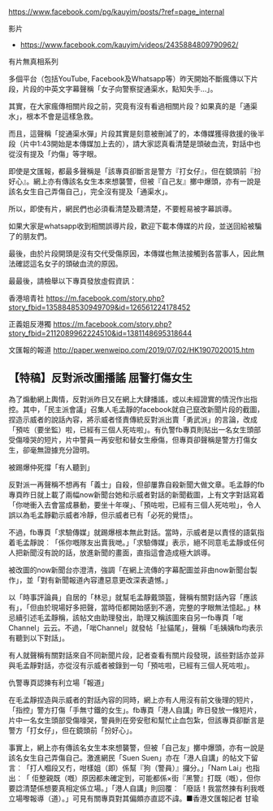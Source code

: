 https://www.facebook.com/pg/kauyim/posts/?ref=page_internal

影片

- https://www.facebook.com/kauyim/videos/2435884809790962/

有片無真相系列

多個平台（包括YouTube, Facebook及Whatsapp等）昨天開始不斷瘋傳以下片段，片段的中英文字幕聲稱「女子向警察掟通渠水，點知失手...」。

其實，在大家瘋傳相關片段之前，究竟有沒有看過相關片段？如果真的是「通渠水」，根本不會是這樣急救。

而且，這聲稱「掟通渠水彈」片段其實是刻意被刪減了的，本傳媒獲得救援的後半段（片中1:43開始是本傳媒加上去的），請大家認真看清楚是頭破血流，對話中也從沒有提及「灼傷」等字眼。

即使是文匯報，都最多聲稱是「該專頁卻斷言是警方『打女仔』，但在鏡頭前『扮好心』。網上亦有傳該名女生本來想襲警，但被『自己友』擲中爆頭，亦有一說是該名女生自己弄傷自己」，完全沒有提及「通渠水」。

所以，即使有片，網民們也必須看清楚及聽清楚，不要輕易被字幕誤導。

如果大家是whatsapp收到相關誤導片段，歡迎下載本傳媒的片段，並送回給被騙了的朋友們。

最後，由於片段開頭是沒有交代受傷原因，本傳媒也無法接觸到各當事人，因此無法確認這名女子的頭破血流的原因。

最最後，請檢舉以下專頁發放虛假資訊：

香港培青社
https://m.facebook.com/story.php?story_fbid=1358848530949709&id=126561224178452

正義姐反港獨
https://m.facebook.com/story.php?story_fbid=2112089962224510&id=1381148695318644

文匯報的報道
http://paper.wenweipo.com/2019/07/02/HK1907020015.htm


## 【特稿】反對派改圖播謠 屈警打傷女生

為了煽動網上輿情，反對派昨日又在網上大肆播謠，或以未經證實的情況作出指控。其中，「民主派會議」召集人毛孟靜的facebook就自己竄改新聞片段的截圖，捏造示威者的說話內容，將示威者怪責傳統反對派出賣「勇武派」的言論，改成「預咗（要坐監）啦，已經有三個人死咗啦」。有仇警fb專頁則貼出一名女生頭部受傷嚎哭的短片，片中警員一再安慰和替女生療傷，但專頁卻聲稱是警方打傷女生，卻毫無證據充分證明。

被踢爆仲死撐「有人聽到」

反對派一再聲稱不想再有「義士」自殺，但卻屢靠自殺新聞大做文章。毛孟靜的fb專頁昨日就上載了兩幅now新聞台她和示威者對話的新聞截圖，上有文字對話寫着「你哋衝入去會當成暴動，要坐十年㗎」、「預咗啦，已經有三個人死咗啦」，令人誤以為毛孟靜勸示威者冷靜，但示威者已有「必死的覺悟」。

不過，fb專頁「求驗傳媒」就踢爆根本無此對話。當時，示威者是以責怪的語氣指着毛孟靜說︰「係你嘅隊友出賣我哋。」「求驗傳媒」表示，絕不同意毛孟靜或任何人把新聞沒有說的話，放進新聞的畫面，直指這會造成極大誤導。

被改圖的now新聞台亦澄清，強調「在網上流傳的字幕配圖並非由now新聞台製作」，並「對有新聞報道內容遭惡意更改深表遺憾。」

以「時事評論員」自居的「林忌」就幫毛孟靜戴頭盔，聲稱有關對話內容「應該有」，「但由於現場好多把聲，當時佢都開始感到不適，完整的字眼無法憶起。」林忌續引述毛孟靜稱，該帖文由助理發出，助理又稱該圖來自另一fb專頁「啱Channel」云云。不過，「啱Channel」就發帖「扯貓尾」，聲稱「毛姨姨fb均表示有聽到以下對話」。

有人就聲稱有關對話來自不同新聞片段，記者查看有關片段發現，該些對話亦並非與毛孟靜對話，亦從沒有示威者被錄到一句「預咗啦，已經有三個人死咗啦」。

仇警專頁認揀有利立場「報道」

在毛孟靜捏造與示威者的對話內容的同時，網上亦有人用沒有前文後理的短片，「指控」警方打傷「手無寸鐵的女生」。fb專頁「港人自講」昨日發放一條短片，片中一名女生頭部受傷嚎哭，警員則在旁安慰和幫忙止血包紮，但該專頁卻斷言是警方「打女仔」，但在鏡頭前「扮好心」。

事實上，網上亦有傳該名女生本來想襲警，但被「自己友」擲中爆頭，亦有一說是該名女生自己弄傷自己。激進網民「Suen Suen」亦在「港人自講」的帖文下留言︰「打人嗰段又冇，咁樣姐（即）係幫『狗（警員）』攞分。」「Nam Lai」也指出︰「 佢整親既（嘅）原因都未確定到，可能都係×街『黑警』打既（嘅），但你要諗清楚係想要真相定係立場。」「港人自講」則回覆︰「廢話！我當然揀有利我嘅立場嚟報導（道）。」可見有關專頁對其偏頗亦直認不諱。■香港文匯報記者 甘瑜